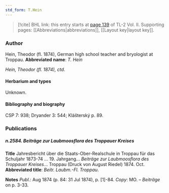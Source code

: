 ```yaml
---
std_form: T.Hein
---
```


> [!cite] BHL link: this entry starts at [page 139](https://www.biodiversitylibrary.org/page/33068381) of TL-2 Vol. II.
> Supporting pages: [[Abbreviations|abbreviations]], [[Layout key|layout key]].

### Author

Hein, Theodor (fl. 1874), German high school teacher and bryologist at Troppau. 
**Abbreviated name**: *T. Hein*

*Hein, Theodor (fl. 1874), ctd*.

#### Herbarium and types

Unknown.

#### Bibliography and biography

CSP 7: 938; Dryander 3: 544; Klášterský p. 89.

### Publications

##### n.2584. Beiträge zur Laubmoosflora des Troppauer Kreises

**Title**
Jahresbericht über die Staats-Ober-Realschule in Troppau für das Schuljahr 1873-74 ... 19. Jahrgang... *Beiträge zur Laubmoosflora des Troppauer Kreises*... Troppau (Druck von August Riedel) 1874. Oct.
**Abbreviated title**: *Beitr. Laubm.-Fl. Troppau*.

**Notes**
*Publ*.: Aug 1874 (p. 84: 31 Jul 1874), p. \[1\]-84. *Copy*: MO. – *Beiträge* on p. 3-33.

